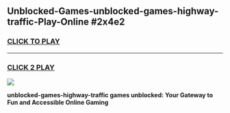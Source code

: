 
## Unblocked-Games-unblocked-games-highway-traffic-Play-Online #2x4e2
<h3>
<a href="https://news.freeplayer.one?title=unblocked-games-highway-traffic&ref=3">CLICK TO PLAY</a></h3>
<hr>

<h3>
<a href="https://news.freeplayer.one?title=unblocked-games-highway-traffic&ref=3">CLICK 2 PLAY</a>
  
</h3>

<a href="https://news.freeplayer.one?title=unblocked-games-highway-traffic&ref=3"><img src="https://clearcache.store/games.png"></a>


**unblocked-games-highway-traffic games unblocked: Your Gateway to Fun and Accessible Online Gaming**
